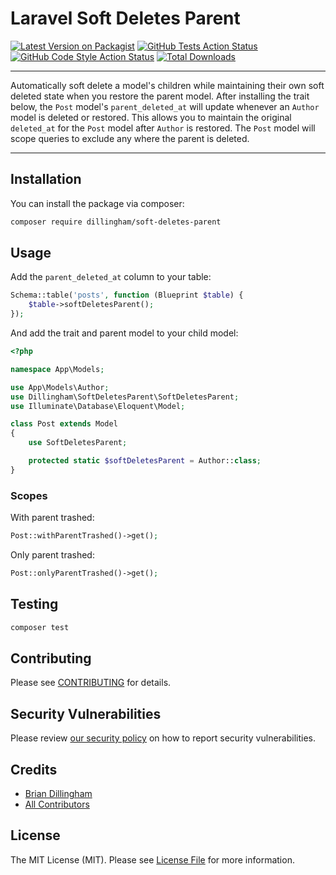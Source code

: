 # Laravel Soft Deletes Parent

[![Latest Version on Packagist](https://img.shields.io/packagist/v/dillingham/soft-deletes-parent.svg?style=flat-square)](https://packagist.org/packages/dillingham/soft-deletes-parent)
[![GitHub Tests Action Status](https://img.shields.io/github/workflow/status/dillingham/soft-deletes-parent/run-tests?label=tests)](https://github.com/dillingham/soft-deletes-parent/actions?query=workflow%3Arun-tests+branch%3Amain)
[![GitHub Code Style Action Status](https://img.shields.io/github/workflow/status/dillingham/soft-deletes-parent/Check%20&%20fix%20styling?label=code%20style)](https://github.com/dillingham/soft-deletes-parent/actions?query=workflow%3A"Check+%26+fix+styling"+branch%3Amain)
[![Total Downloads](https://img.shields.io/packagist/dt/dillingham/soft-deletes-parent.svg?style=flat-square)](https://packagist.org/packages/dillingham/soft-deletes-parent)

---

Automatically soft delete a model's children while maintaining their own soft deleted state when you restore the parent model. After installing the trait below, the `Post` model's `parent_deleted_at` will update whenever an `Author` model is deleted or restored. This allows you to maintain the original `deleted_at` for the `Post` model after `Author` is restored. The `Post` model will scope queries to exclude any where the parent is deleted. 

---

## Installation

You can install the package via composer:

```bash
composer require dillingham/soft-deletes-parent
```

## Usage
Add the `parent_deleted_at` column to your table:
```php
Schema::table('posts', function (Blueprint $table) {
    $table->softDeletesParent();
});
```
And add the trait and parent model to your child model:
```php
<?php

namespace App\Models;

use App\Models\Author;
use Dillingham\SoftDeletesParent\SoftDeletesParent;
use Illuminate\Database\Eloquent\Model;

class Post extends Model
{
    use SoftDeletesParent;

    protected static $softDeletesParent = Author::class;
}
```


### Scopes

With parent trashed:
```php
Post::withParentTrashed()->get();
```
Only parent trashed:
```php
Post::onlyParentTrashed()->get();
```

## Testing

```bash
composer test
```
## Contributing

Please see [CONTRIBUTING](.github/CONTRIBUTING.md) for details.

## Security Vulnerabilities

Please review [our security policy](../../security/policy) on how to report security vulnerabilities.

## Credits

- [Brian Dillingham](https://github.com/dillingham)
- [All Contributors](../../contributors)

## License

The MIT License (MIT). Please see [License File](LICENSE.md) for more information.
